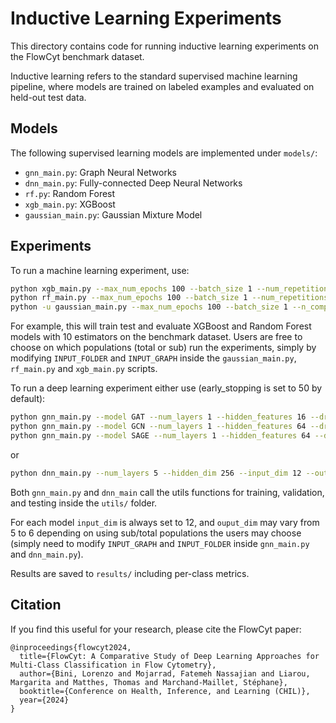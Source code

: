 # Inductive Learning Experiments

This directory contains code for running inductive learning experiments on the FlowCyt benchmark dataset.

Inductive learning refers to the standard supervised machine learning pipeline, where models are trained on labeled examples and evaluated on held-out test data.

## Models

The following supervised learning models are implemented under `models/`:

- `gnn_main.py`: Graph Neural Networks
- `dnn_main.py`: Fully-connected Deep Neural Networks
- `rf.py`: Random Forest 
- `xgb_main.py`: XGBoost 
- `gaussian_main.py`: Gaussian Mixture Model

## Experiments

To run a machine learning experiment, use:

```bash
python xgb_main.py --max_num_epochs 100 --batch_size 1 --num_repetitions 5 --n_estimators 10 --max_depth 3 --learning_rate 0.01
python rf_main.py --max_num_epochs 100 --batch_size 1 --num_repetitions 5 --n_estimators 10 --max_depth 3
python -u gaussian_main.py --max_num_epochs 100 --batch_size 1 --n_components 6 --max_iter 1000 --num_repetitions 4   

```

For example, this will train test and evaluate XGBoost and Random Forest models with 10 estimators on the benchmark dataset. Users are free to choose on which populations (total or sub) run the experiments, simply by modifying `INPUT_FOLDER` and `INPUT_GRAPH` inside the `gaussian_main.py`, `rf_main.py` and `xgb_main.py` scripts.

To run a deep learning experiment either use (early_stopping is set to 50 by default):

```bash
python gnn_main.py --model GAT --num_layers 1 --hidden_features 16 --dropout 0.3 --in_heads 4 --out_heads 4 --input_dim 12 --output_dim 6 --max_num_epochs 1000 --start_lr 0.01 --num_repetitions 10
python gnn_main.py --model GCN --num_layers 1 --hidden_features 64 --dropout 0.3 --input_dim 12 --output_dim 6 --max_num_epochs 100 --start_lr 0.01 --num_repetitions 10
python gnn_main.py --model SAGE --num_layers 1 --hidden_features 64 --dropout 0.3 --input_dim 12 --output_dim 6 --max_num_epochs 100 --start_lr 0.01 --num_repetitions 10
```

or

```bash
python dnn_main.py --num_layers 5 --hidden_dim 256 --input_dim 12 --out_dim 6 --dropout 0.3 --max_num_epochs 300 --batch_size 1 --start_lr 0.01 --num_repetitions 10
```

Both `gnn_main.py` and `dnn_main` call the utils functions for training, validation, and testing inside the `utils/` folder. 

For each model `input_dim` is always set to 12, and `ouput_dim` may vary from 5 to 6 depending on using sub/total populations the users may choose (simply need to modify `INPUT_GRAPH` and `INPUT_FOLDER` inside `gnn_main.py` and `dnn_main.py`).

Results are saved to `results/` including per-class metrics.

## Citation

If you find this useful for your research, please cite the FlowCyt paper:

```
@inproceedings{flowcyt2024,
  title={FlowCyt: A Comparative Study of Deep Learning Approaches for Multi-Class Classification in Flow Cytometry},
  author={Bini, Lorenzo and Mojarrad, Fatemeh Nassajian and Liarou, Margarita and Matthes, Thomas and Marchand-Maillet, Stéphane},
  booktitle={Conference on Health, Inference, and Learning (CHIL)},
  year={2024}
}
```

